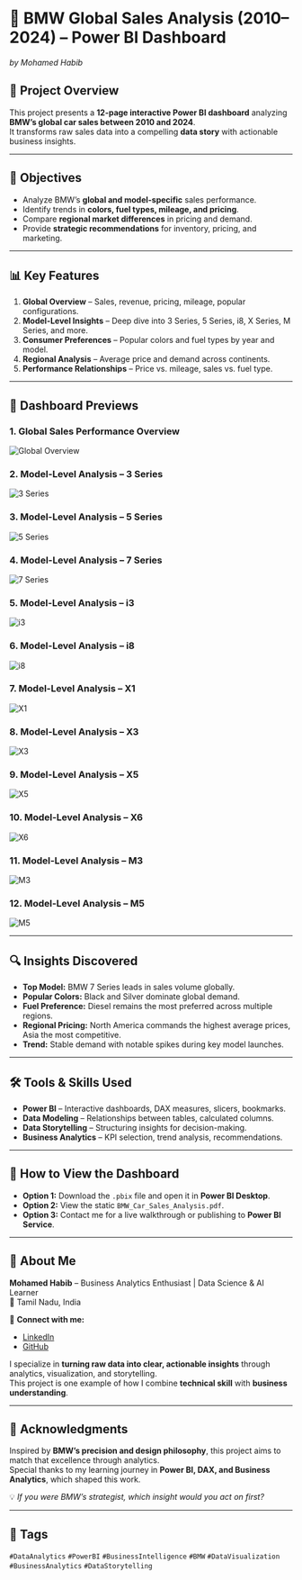 # 🚗 BMW Global Sales Analysis (2010–2024) – Power BI Dashboard
*by Mohamed Habib*



## 📌 Project Overview
This project presents a **12-page interactive Power BI dashboard** analyzing **BMW’s global car sales between 2010 and 2024**.  
It transforms raw sales data into a compelling **data story** with actionable business insights.

---

## 🎯 Objectives
- Analyze BMW’s **global and model-specific** sales performance.
- Identify trends in **colors, fuel types, mileage, and pricing**.
- Compare **regional market differences** in pricing and demand.
- Provide **strategic recommendations** for inventory, pricing, and marketing.

---

## 📊 Key Features
1. **Global Overview** – Sales, revenue, pricing, mileage, popular configurations.
2. **Model-Level Insights** – Deep dive into 3 Series, 5 Series, i8, X Series, M Series, and more.
3. **Consumer Preferences** – Popular colors and fuel types by year and model.
4. **Regional Analysis** – Average price and demand across continents.
5. **Performance Relationships** – Price vs. mileage, sales vs. fuel type.

---

## 📸 Dashboard Previews

### **1. Global Sales Performance Overview**
![Global Overview](Images/page1.jpg)

### **2. Model-Level Analysis – 3 Series**
![3 Series](Images/page2.jpg)

### **3. Model-Level Analysis – 5 Series**
![5 Series](Images/page3.jpg)

### **4. Model-Level Analysis – 7 Series**
![7 Series](Images/page4.jpg)

### **5. Model-Level Analysis – i3**
![i3](Images/page5.jpg)

### **6. Model-Level Analysis – i8**
![i8](Images/page6.jpg)

### **7. Model-Level Analysis – X1**
![X1](Images/page7.jpg)

### **8. Model-Level Analysis – X3**
![X3](Images/page8.jpg)

### **9. Model-Level Analysis – X5**
![X5](Images/page9.jpg)

### **10. Model-Level Analysis – X6**
![X6](Images/page10.jpg)

### **11. Model-Level Analysis – M3**
![M3](Images/page11.jpg)

### **12. Model-Level Analysis – M5**
![M5](Images/page12.jpg)

---

## 🔍 Insights Discovered
- **Top Model:** BMW 7 Series leads in sales volume globally.
- **Popular Colors:** Black and Silver dominate global demand.
- **Fuel Preference:** Diesel remains the most preferred across multiple regions.
- **Regional Pricing:** North America commands the highest average prices, Asia the most competitive.
- **Trend:** Stable demand with notable spikes during key model launches.

---

## 🛠 Tools & Skills Used
- **Power BI** – Interactive dashboards, DAX measures, slicers, bookmarks.
- **Data Modeling** – Relationships between tables, calculated columns.
- **Data Storytelling** – Structuring insights for decision-making.
- **Business Analytics** – KPI selection, trend analysis, recommendations.

---

## 🚀 How to View the Dashboard
- **Option 1:** Download the `.pbix` file and open it in **Power BI Desktop**.
- **Option 2:** View the static `BMW_Car_Sales_Analysis.pdf`.
- **Option 3:** Contact me for a live walkthrough or publishing to **Power BI Service**.

---

## 👤 About Me
**Mohamed Habib** – Business Analytics Enthusiast | Data Science & AI Learner  
📍 Tamil Nadu, India  

🔗 **Connect with me:**  
- [LinkedIn](https://www.linkedin.com/in/halcyon-habib)  
- [GitHub](https://github.com/halcyon-habib)  

I specialize in **turning raw data into clear, actionable insights** through analytics, visualization, and storytelling.  
This project is one example of how I combine **technical skill** with **business understanding**.

---

## 📢 Acknowledgments
Inspired by **BMW’s precision and design philosophy**, this project aims to match that excellence through analytics.  
Special thanks to my learning journey in **Power BI, DAX, and Business Analytics**, which shaped this work.

💡 *If you were BMW’s strategist, which insight would you act on first?*

---

## 🔖 Tags
`#DataAnalytics` `#PowerBI` `#BusinessIntelligence` `#BMW` `#DataVisualization` `#BusinessAnalytics` `#DataStorytelling`


